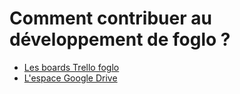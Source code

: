 Comment contribuer au développement de foglo ?
=================================================


- [Les boards Trello foglo](http://trello.com/foglo)
- [L'espace Google Drive](https://drive.google.com/folderview?id=0B5QwbGi-CtRAOFFBcDFPWndMY0E&usp=sharing)